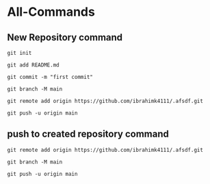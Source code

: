 # All-Commands

## New Repository command

`git init`

`git add README.md`

`git commit -m "first commit"`

`git branch -M main`

`git remote add origin https://github.com/ibrahimk4111/.afsdf.git`

`git push -u origin main`

## push to created repository command

`git remote add origin https://github.com/ibrahimk4111/.afsdf.git`

`git branch -M main`

`git push -u origin main`
